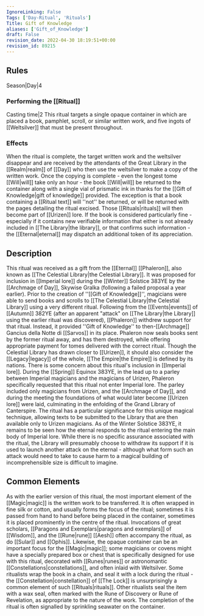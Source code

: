 ```yaml
---
IgnoreLinking: False
Tags: ['Day-Ritual', 'Rituals']
Title: Gift of Knowledge
aliases: ['Gift_of_Knowledge']
draft: False
revision_date: 2022-04-30 18:19:51+00:00
revision_id: 89215
---
```


## Rules
Season|Day|4
### Performing the [[Ritual]]
Casting time|2 This ritual targets a single opaque container in which are placed a book, pamphlet, scroll, or similar written work, and five ingots of [[Weltsilver]] that must be present throughout.
### Effects
When the ritual is complete, the target written work and the weltsilver disappear and are received by the attendants of the Great Library in the [[Realm|realm]] of [[Day]] who then use the weltsilver to make a copy of the written work.
Once the copying is complete - even the longest tome [[Will|will]] take only an hour - the book [[Will|will]] be returned to the container along with a single vial of prismatic ink in thanks for the [[Gift of Knowledge|gift of knowledge]] provided. The exception is that a book containing a [[Ritual text]] will ''not'' be returned, or will be returned with the pages detailing the ritual excised. Those [[Rituals|rituals]] will then become part of [[Urizen]] lore.
If the book is considered particularly fine - especially if it contains new verifiable information that either is not already included in [[The Library|the library]], or that confirms such information - the [[Eternal|eternal]] may dispatch an additional token of its appreciation.
## Description
This ritual was received as a gift from the [[Eternal]] [[Phaleron]], also known as [[The Celestial Library|the Celestial Library]]. It was proposed for inclusion in [[Imperial lore]] during the [[Winter]] Solstice 383YE by the [[Archmage of Day]], Skywise Gralka (following a failed proposal a year earlier).
Prior to the creation of ''[[Gift of Knowledge]]'', magicians were able to send books and scrolls to [[The Celestial Library|the Celestial Library]] using a very different ritual. Following from the [[Events|events]] of [[Autumn]] 382YE (after an apparent "attack" on [[The Library|the Library]] using the earlier ritual was discovered), [[Phaleron]] withdrew support for that ritual. Instead, it provided ''Gift of Knowledge'' to then-[[Archmage]] Gancius della Notte di [[Sarvos]] in its place. Phaleron now seals books sent by the former ritual away, and has them destroyed, while offering appropriate payment for tomes delivered with the correct ritual. 
Though the Celestial Library has drawn closer to [[Urizen]], it should also consider the [[Legacy|legacy]] of the whole, [[The Empire|the Empire]] is defined by its nations. 
There is some concern about this ritual's inclusion in [[Imperial lore]]. During the [[Spring]] Equinox 383YE, in the lead up to a parley between Imperial magicians and the magicians of Urizen, Phaleron specifically requested that this ritual not enter Imperial lore. The parley included only magicians from Urizen, and the [[Archmage of Day]], and during the meeting the foundations of what would later become [[Urizen lore]] were laid, culminating in the enfolding of the Grand Library of Canterspire. The ritual has a particular significance for this unique magical technique, allowing texts to be submitted to the Library that are then available only to Urizen magicians. As of the Winter Solstice 383YE, it remains to be seen how the eternal responds to the ritual entering the main body of Imperial lore.
While there is no specific assurance associated with the ritual, the Library will presumably choose to withdraw its support if it is used to launch another attack on the eternal - although what form such an attack would need to take to cause harm to a magical building of incomprehensible size is difficult to imagine.
## Common Elements
As with the earlier version of this ritual, the most important element of the [[Magic|magic]] is the written work to be transferred. It is often wrapped in fine silk or cotton, and usually forms the focus of the ritual; sometimes it is passed from hand to hand before being placed in the container, sometimes it is placed prominently in the centre of the ritual. Invocations of great scholars, [[Paragons and Exemplars|paragons and exemplars]] of [[Wisdom]], and the [[Rune|rune]] [[Aesh]] often accompany the ritual, as do [[Sular]] and [[Ophis]].
Likewise, the opaque container can be an important focus for the [[Magic|magic]]; some magicians or covens might have a specially prepared box or chest that is specifically designed for use with this ritual, decorated with [[Runes|runes]] or astronomantic [[Constellations|constellations]], and often inlaid with Weltsilver. 
Some ritualists wrap the book in a chain, and seal it with a lock during the ritual - the [[Constellation|constellation]] of [[The Lock]] is unsurprisingly a common element of such [[Rituals|rituals]]. Other ritualists seal the item with a wax seal, often marked with the Rune of Discovery or Rune of Revelation, as appropriate to the nature of the work. 
The completion of the ritual is often signalled by sprinkling seawater on the container.